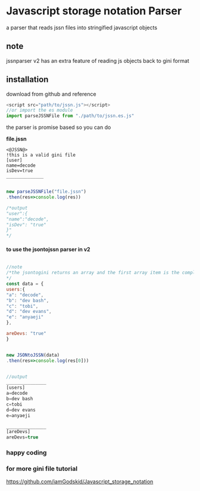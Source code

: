 # Javascript storage notation Parser
a parser that reads jssn files into stringified javascript objects


## note
jssnparser v2 has an extra  feature of reading  js objects back to gini format

## installation
download from github and reference

```javascript
<script src="path/to/jssn.js"></script>
//or import the es module
import parseJSSNFile from "./path/to/jssn.es.js"
```

the parser is promise based so you can do

**file.jssn**
```jssn
<@JSSN@>
!this is a valid gini file
[user]
name=decode
isDev=true
______________

```


```javascript

new parseJSSNFile("file.jssn")
.then(res=>console.log(res))

/*output 
"user":{
"name":"decode",
"isDev": "true"
}"
*/
```

#### to use the jsontojssn parser in v2
```javascript

//note
/*the jsontogini returns an array and the first array item is the complete parsed string
*/
const data = {
users:{
"a": "decode",
"b": "dev bash",
"c": "tobi",
"d": "dev evans",
"e": "anyaeji"
},

areDevs: "true"
}


new JSONtoJSSN(data)
.then(res=>console.log(res[0]))


//output
_______________
[users]
a=decode
b=dev bash
c=tobi
d=dev evans
e=anyaeji

_______________
[areDevs]
areDevs=true


```





### happy coding
### for more gini file tutorial
https://github.com/iamGodskid/Javascript_storage_notation
